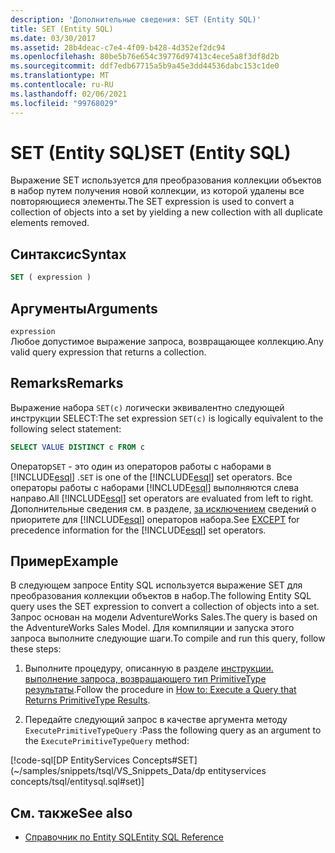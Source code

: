 ```yaml
---
description: 'Дополнительные сведения: SET (Entity SQL)'
title: SET (Entity SQL)
ms.date: 03/30/2017
ms.assetid: 28b4deac-c7e4-4f09-b428-4d352ef2dc94
ms.openlocfilehash: 80be5b76e654c39776d97413c4ece5a8f3df8d2b
ms.sourcegitcommit: ddf7edb67715a5b9a45e3dd44536dabc153c1de0
ms.translationtype: MT
ms.contentlocale: ru-RU
ms.lasthandoff: 02/06/2021
ms.locfileid: "99768029"
---
```

# <a name="set-entity-sql"></a><span data-ttu-id="505c2-103">SET (Entity SQL)</span><span class="sxs-lookup"><span data-stu-id="505c2-103">SET (Entity SQL)</span></span>

<span data-ttu-id="505c2-104">Выражение SET используется для преобразования коллекции объектов в набор путем получения новой коллекции, из которой удалены все повторяющиеся элементы.</span><span class="sxs-lookup"><span data-stu-id="505c2-104">The SET expression is used to convert a collection of objects into a set by yielding a new collection with all duplicate elements removed.</span></span>  
  
## <a name="syntax"></a><span data-ttu-id="505c2-105">Синтаксис</span><span class="sxs-lookup"><span data-stu-id="505c2-105">Syntax</span></span>  
  
```sql  
SET ( expression )  
```  
  
## <a name="arguments"></a><span data-ttu-id="505c2-106">Аргументы</span><span class="sxs-lookup"><span data-stu-id="505c2-106">Arguments</span></span>  

 `expression`  
 <span data-ttu-id="505c2-107">Любое допустимое выражение запроса, возвращающее коллекцию.</span><span class="sxs-lookup"><span data-stu-id="505c2-107">Any valid query expression that returns a collection.</span></span>  
  
## <a name="remarks"></a><span data-ttu-id="505c2-108">Remarks</span><span class="sxs-lookup"><span data-stu-id="505c2-108">Remarks</span></span>  

 <span data-ttu-id="505c2-109">Выражение набора `SET(c)` логически эквивалентно следующей инструкции SELECT:</span><span class="sxs-lookup"><span data-stu-id="505c2-109">The set expression `SET(c)` is logically equivalent to the following select statement:</span></span>  
  
```sql  
SELECT VALUE DISTINCT c FROM c  
```  
  
 <span data-ttu-id="505c2-110">Оператор`SET` - это один из операторов работы с наборами в [!INCLUDE[esql](../../../../../../includes/esql-md.md)] .</span><span class="sxs-lookup"><span data-stu-id="505c2-110">`SET` is one of the [!INCLUDE[esql](../../../../../../includes/esql-md.md)] set operators.</span></span> <span data-ttu-id="505c2-111">Все операторы работы с наборами [!INCLUDE[esql](../../../../../../includes/esql-md.md)] выполняются слева направо.</span><span class="sxs-lookup"><span data-stu-id="505c2-111">All [!INCLUDE[esql](../../../../../../includes/esql-md.md)] set operators are evaluated from left to right.</span></span> <span data-ttu-id="505c2-112">Дополнительные сведения см. в разделе, [за исключением](except-entity-sql.md) сведений о приоритете для [!INCLUDE[esql](../../../../../../includes/esql-md.md)] операторов набора.</span><span class="sxs-lookup"><span data-stu-id="505c2-112">See [EXCEPT](except-entity-sql.md) for precedence information for the [!INCLUDE[esql](../../../../../../includes/esql-md.md)] set operators.</span></span>  
  
## <a name="example"></a><span data-ttu-id="505c2-113">Пример</span><span class="sxs-lookup"><span data-stu-id="505c2-113">Example</span></span>  

 <span data-ttu-id="505c2-114">В следующем запросе Entity SQL используется выражение SET для преобразования коллекции объектов в набор.</span><span class="sxs-lookup"><span data-stu-id="505c2-114">The following Entity SQL query uses the SET expression to convert a collection of objects into a set.</span></span> <span data-ttu-id="505c2-115">Запрос основан на модели AdventureWorks Sales.</span><span class="sxs-lookup"><span data-stu-id="505c2-115">The query is based on the AdventureWorks Sales Model.</span></span> <span data-ttu-id="505c2-116">Для компиляции и запуска этого запроса выполните следующие шаги.</span><span class="sxs-lookup"><span data-stu-id="505c2-116">To compile and run this query, follow these steps:</span></span>  
  
1. <span data-ttu-id="505c2-117">Выполните процедуру, описанную в разделе [инструкции. выполнение запроса, возвращающего тип PrimitiveType результаты](../how-to-execute-a-query-that-returns-primitivetype-results.md).</span><span class="sxs-lookup"><span data-stu-id="505c2-117">Follow the procedure in [How to: Execute a Query that Returns PrimitiveType Results](../how-to-execute-a-query-that-returns-primitivetype-results.md).</span></span>  
  
2. <span data-ttu-id="505c2-118">Передайте следующий запрос в качестве аргумента методу `ExecutePrimitiveTypeQuery` :</span><span class="sxs-lookup"><span data-stu-id="505c2-118">Pass the following query as an argument to the `ExecutePrimitiveTypeQuery` method:</span></span>  
  
 [!code-sql[DP EntityServices Concepts#SET](~/samples/snippets/tsql/VS_Snippets_Data/dp entityservices concepts/tsql/entitysql.sql#set)]  
  
## <a name="see-also"></a><span data-ttu-id="505c2-119">См. также</span><span class="sxs-lookup"><span data-stu-id="505c2-119">See also</span></span>

- [<span data-ttu-id="505c2-120">Справочник по Entity SQL</span><span class="sxs-lookup"><span data-stu-id="505c2-120">Entity SQL Reference</span></span>](entity-sql-reference.md)
